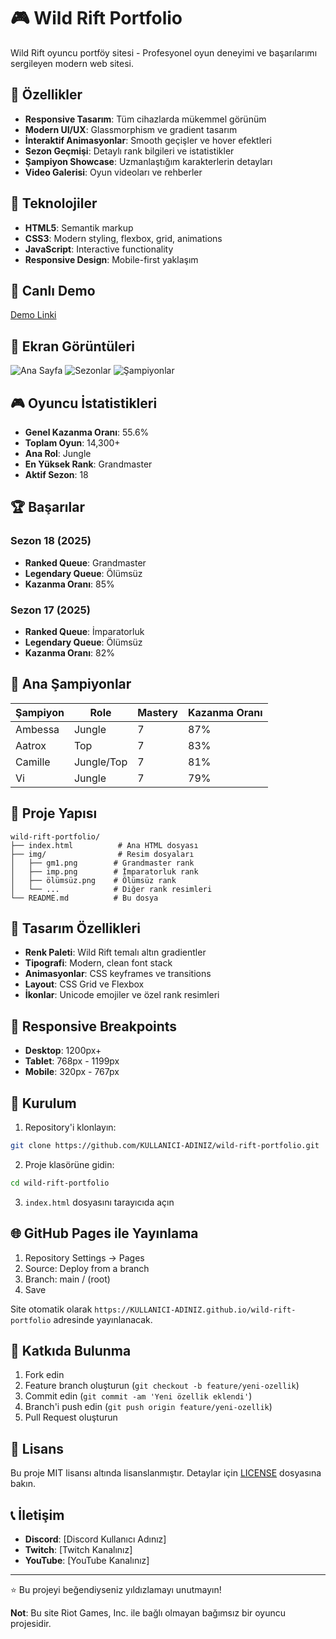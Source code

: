 # 🎮 Wild Rift Portfolio

Wild Rift oyuncu portföy sitesi - Profesyonel oyun deneyimi ve başarılarımı sergileyen modern web sitesi.

## 🌟 Özellikler

- **Responsive Tasarım**: Tüm cihazlarda mükemmel görünüm
- **Modern UI/UX**: Glassmorphism ve gradient tasarım
- **İnteraktif Animasyonlar**: Smooth geçişler ve hover efektleri
- **Sezon Geçmişi**: Detaylı rank bilgileri ve istatistikler
- **Şampiyon Showcase**: Uzmanlaştığım karakterlerin detayları
- **Video Galerisi**: Oyun videoları ve rehberler

## 🎯 Teknolojiler

- **HTML5**: Semantik markup
- **CSS3**: Modern styling, flexbox, grid, animations
- **JavaScript**: Interactive functionality
- **Responsive Design**: Mobile-first yaklaşım

## 🚀 Canlı Demo

[Demo Linki](https://KULLANICI-ADINIZ.github.io/wild-rift-portfolio)

## 📸 Ekran Görüntüleri

![Ana Sayfa](img/screenshot-home.png)
![Sezonlar](img/screenshot-seasons.png)
![Şampiyonlar](img/screenshot-champions.png)

## 🎮 Oyuncu İstatistikleri

- **Genel Kazanma Oranı**: 55.6%
- **Toplam Oyun**: 14,300+
- **Ana Rol**: Jungle
- **En Yüksek Rank**: Grandmaster
- **Aktif Sezon**: 18

## 🏆 Başarılar

### Sezon 18 (2025)
- **Ranked Queue**: Grandmaster
- **Legendary Queue**: Ölümsüz
- **Kazanma Oranı**: 85%

### Sezon 17 (2025)
- **Ranked Queue**: İmparatorluk  
- **Legendary Queue**: Ölümsüz
- **Kazanma Oranı**: 82%

## 🎯 Ana Şampiyonlar

| Şampiyon | Role | Mastery | Kazanma Oranı |
|----------|------|---------|---------------|
| Ambessa  | Jungle | 7 | 87% |
| Aatrox   | Top | 7 | 83% |
| Camille  | Jungle/Top | 7 | 81% |
| Vi       | Jungle | 7 | 79% |

## 📁 Proje Yapısı

```
wild-rift-portfolio/
├── index.html          # Ana HTML dosyası
├── img/                # Resim dosyaları
│   ├── gm1.png        # Grandmaster rank
│   ├── imp.png        # İmparatorluk rank
│   ├── ölümsüz.png    # Ölümsüz rank
│   └── ...            # Diğer rank resimleri
└── README.md          # Bu dosya
```

## 🎨 Tasarım Özellikleri

- **Renk Paleti**: Wild Rift temalı altın gradientler
- **Tipografi**: Modern, clean font stack
- **Animasyonlar**: CSS keyframes ve transitions
- **Layout**: CSS Grid ve Flexbox
- **İkonlar**: Unicode emojiler ve özel rank resimleri

## 📱 Responsive Breakpoints

- **Desktop**: 1200px+
- **Tablet**: 768px - 1199px
- **Mobile**: 320px - 767px

## 🔧 Kurulum

1. Repository'i klonlayın:
```bash
git clone https://github.com/KULLANICI-ADINIZ/wild-rift-portfolio.git
```

2. Proje klasörüne gidin:
```bash
cd wild-rift-portfolio
```

3. `index.html` dosyasını tarayıcıda açın

## 🌐 GitHub Pages ile Yayınlama

1. Repository Settings → Pages
2. Source: Deploy from a branch
3. Branch: main / (root)
4. Save

Site otomatik olarak `https://KULLANICI-ADINIZ.github.io/wild-rift-portfolio` adresinde yayınlanacak.

## 🤝 Katkıda Bulunma

1. Fork edin
2. Feature branch oluşturun (`git checkout -b feature/yeni-ozellik`)
3. Commit edin (`git commit -am 'Yeni özellik eklendi'`)
4. Branch'i push edin (`git push origin feature/yeni-ozellik`)
5. Pull Request oluşturun

## 📄 Lisans

Bu proje MIT lisansı altında lisanslanmıştır. Detaylar için [LICENSE](LICENSE) dosyasına bakın.

## 📞 İletişim

- **Discord**: [Discord Kullanıcı Adınız]
- **Twitch**: [Twitch Kanalınız]
- **YouTube**: [YouTube Kanalınız]

---

⭐ Bu projeyi beğendiyseniz yıldızlamayı unutmayın!

**Not**: Bu site Riot Games, Inc. ile bağlı olmayan bağımsız bir oyuncu projesidir.
